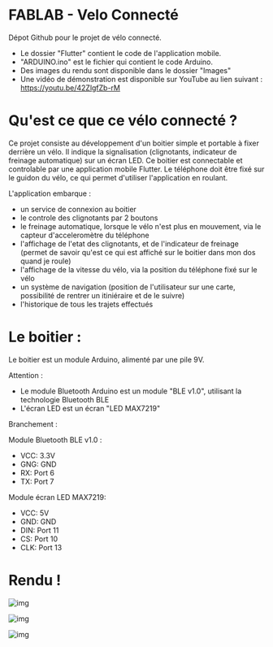 # FABLAB - Velo Connecté

Dépot Github pour le projet de vélo connecté. 

- Le dossier "Flutter" contient le code de l'application mobile.
- "ARDUINO.ino" est le fichier qui contient le code Arduino.
- Des images du rendu sont disponible dans le dossier "Images"
- Une vidéo de démonstration est disponible sur YouTube au lien suivant : https://youtu.be/42ZlgfZb-rM

# Qu'est ce que ce vélo connecté ?

Ce projet consiste au développement d'un boitier simple et portable à fixer derrière un vélo. Il indique la signalisation (clignotants, indicateur de freinage automatique) sur un écran LED. Ce boitier est connectable et controlable par une application mobile Flutter. Le téléphone doit être fixé sur le guidon du vélo, ce qui permet d'utiliser l'application en roulant.

L'application embarque :
- un service de connexion au boitier
- le controle des clignotants par 2 boutons
- le freinage automatique, lorsque le vélo n'est plus en mouvement, via le capteur d'acceleromètre du téléphone
- l'affichage de l'etat des clignotants, et de l'indicateur de freinage (permet de savoir qu'est ce qui est affiché sur le boitier dans mon dos quand je roule)
- l'affichage de la vitesse du vélo, via la position du téléphone fixé sur le vélo
- un système de navigation (position de l'utilisateur sur une carte, possibilité de rentrer un itiniéraire et de le suivre)
- l'historique de tous les trajets effectués

# Le boitier :
Le boitier est un module Arduino, alimenté par une pile 9V.

Attention :
- Le module Bluetooth Arduino est un module "BLE v1.0", utilisant la technologie Bluetooth BLE
- L'écran LED est un écran "LED MAX7219"

Branchement :

Module Bluetooth BLE v1.0 : 
  - VCC: 3.3V
  - GNG: GND
  - RX: Port 6
  - TX: Port 7

Module écran LED MAX7219:
  - VCC: 5V
  - GND: GND
  - DIN: Port 11
  - CS: Port 10
  - CLK: Port 13

# Rendu !

![img](Images/1_boitier_face.jpg)

![img](Images/3_boitier_interieur.jpg)

![img](Images/9_appli_appuie_clignotant_gauche.jpg)
